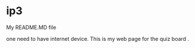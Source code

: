 # ip3
My README.MD file

one need to have internet
device.
This is my web page for the quiz board .
